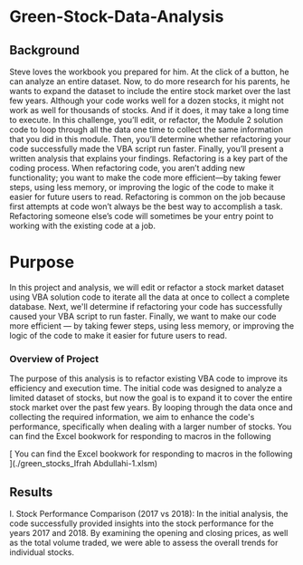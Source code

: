 # Green-Stock-Data-Analysis

## Background
Steve loves the workbook you prepared for him. At the click of a button, he can analyze an entire dataset. Now, to do more research for his parents, he wants to expand the dataset to include the entire stock market over the last few years. Although your code works well for a dozen stocks, it might not work as well for thousands of stocks. And if it does, it may take a long time to execute.
In this challenge, you’ll edit, or refactor, the Module 2 solution code to loop through all the data one time to collect the same information that you did in this module. Then, you’ll determine whether refactoring your code successfully made the VBA script run faster. Finally, you’ll present a written analysis that explains your findings.
Refactoring is a key part of the coding process. When refactoring code, you aren’t adding new functionality; you want to make the code more efficient—by taking fewer steps, using less memory, or improving the logic of the code to make it easier for future users to read. Refactoring is common on the job because first attempts at code won’t always be the best way to accomplish a task. Refactoring someone else’s code will sometimes be your entry point to working with the existing code at a job.

# Purpose
In this project and analysis, we will edit or refactor a stock market dataset using VBA solution code to iterate all the data at once to collect a complete database. Next, we'll determine if refactoring your code has successfully caused your VBA script to run faster. Finally, we want to make our code more efficient — by taking fewer steps, using less memory, or improving the logic of the code to make it easier for future users to read.

### Overview of Project
The purpose of this analysis is to refactor existing VBA code to improve its efficiency and execution time. The initial code was designed to analyze a limited dataset of stocks, but now the goal is to expand it to cover the entire stock market over the past few years. By looping through the data once and collecting the required information, we aim to enhance the code's performance, specifically when dealing with a larger number of stocks. You can find the Excel bookwork for responding to macros in the following 

[ You can find the Excel bookwork for responding to macros in the following ](./green_stocks_Ifrah Abdullahi-1.xlsm)

## Results
I. Stock Performance Comparison (2017 vs 2018):
In the initial analysis, the code successfully provided insights into the stock performance for the years 2017 and 2018. By examining the opening and closing prices, as well as the total volume traded, we were able to assess the overall trends for individual stocks.


